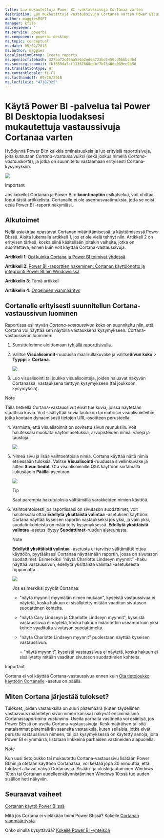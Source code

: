 ```yaml
---
title: Luo mukautettuja Power BI -vastaussivuja Cortanaa varten
description: Luo mukautettuja vastaussivuja Cortanaa varten Power BI:ssä
author: maggiesMSFT
manager: kfile
ms.reviewer: ''
ms.service: powerbi
ms.component: powerbi-desktop
ms.topic: conceptual
ms.date: 05/02/2018
ms.author: maggies
LocalizationGroup: Create reports
ms.openlocfilehash: 327ba72c46aa5a6a2edea723bd5450cd5bbbcdb4
ms.sourcegitcommit: fb1885da7cf11367660edbf7b7346dc039ee9b5d
ms.translationtype: HT
ms.contentlocale: fi-FI
ms.lasthandoff: 09/26/2018
ms.locfileid: "47187325"
---
```

# <a name="use-power-bi-service-or-power-bi-desktop-to-create-a-custom-answer-page-for-cortana"></a>Käytä Power BI -palvelua tai Power BI Desktopia luodaksesi mukautettuja vastaussivuja Cortanaa varten
Hyödynnä Power BI:n kaikkia ominaisuuksia ja luo erityisiä raporttisivuja, joita kutsutaan *Cortana-vastaussivuiksi* (sekä joskus nimellä *Cortana-vastauskortit*), ja jotka on suunniteltu vastaamaan erityisesti Cortana-kysymyksiin.

![](media/service-cortana-answer-cards/power-bi-cortana.png)

> [!IMPORTANT]
> Jos kokeilet Cortanan ja Power BI:n **koontinäytön** esikatselua, voit ohittaa loput tästä artikkelista. Cortanalle ei ole asennusvaatimuksia, jotta se voisi etsiä Power BI -raporttinäkymiäsi.
> 
> 

## <a name="before-you-begin"></a>Alkutoimet
Neljä asiakirjaa opastavat Cortanan määrittämisessä ja käyttämisessä Power BI:ssä. Aloita lukemalla artikkeli 1, jos et ole vielä tehnyt niin. Artikkeli 2 on erityisen tärkeä, koska siinä käsitellään joitakin vaiheita, jotka on suoritettava, ennen kuin voit käyttää Cortana-vastaussivuja.

**Artikkeli 1**: [Opi kuinka Cortana ja Power BI toimivat yhdessä](service-cortana-intro.md)

**Artikkeli 2**: [Power BI -raporttien hakeminen: Cortanan käyttöönotto ja integrointi Power BI:hin Windowsissa](service-cortana-enable.md)

**Artikkelin 3**: Tämä artikkeli

**Artikkelin 4**: [Ongelmien vianmääritys](service-cortana-troubleshoot.md)

## <a name="create-a-cortana-answer-page-designed-specifically-for-cortana"></a>Cortanalle erityisesti suunnitellun Cortana-vastaussivun luominen
Raportissa esiintyvän *Cortana-vastaussivun* koko on suunniteltu niin, että Cortana voi näyttää sen näytöllä vastauksena kysymykseen. Cortana-vastaussivun luominen:

1. Suosittelemme aloittamaan [tyhjällä raporttisivulla](power-bi-report-add-page.md).
2. Valitse **Visualisoinnit**-ruudussa maalirullakuvake ja valitse**Sivun koko** > **Tyyppi** > **Cortana**.
   
    ![](media/service-cortana-answer-cards/pbi-cortana-page-size-new.png)
3. Luo visualisointi tai joukko visualisointeja, joiden haluavat näkyvän Cortanassa, vastauksena tiettyyn kysymykseen (tai joukkoon kysymyksiä).

> [!NOTE]
> Tällä hetkellä Cortana-vastaussivut eivät tue kuvia, joissa näytetään staattisia kuvia. Voit sisällyttää kuvia taulukon tai matriisin visualisointeihin, jotka kootaan dynaamisesti tietojen URL-osoitteen perusteella. 
> 
> 

4. Varmista, että visualisoinnit on sovitettu sivun reunuksiin. Voit halutessasi muokata näytön asetuksia, arvopisteiden nimiä, värejä ja taustoja.  
   
    ![](media/service-cortana-answer-cards/pbi_cortana_modify-new.png)
5. Nimeä sivu ja lisää vaihtoehtoisia nimiä. Cortana käyttää näitä nimiä etsiessään tuloksia. Valitse **Visualisointi**-ruudussa sivellinkuvake ja sitten **Sivun tiedot**. Ota visualisoinnille Q&A käyttöön siirtämällä liukusäädin **Päällä**-asentoon.
   
    ![](media/service-cortana-answer-cards/pbi_cortana_names-newer.png)
   
   > [!TIP]
   > Saat parempia hakutuloksia välttämällä sarakkeiden nimien käyttöä.
   > 
   > 
6. Vaihtoehtoisesti jos raportissasi on sivutason suodattimet, voit halutessasi ottaa **Edellytä yksittäistä valintaa** -asetuksen käyttöön. Cortana näyttää kyseisen raportin vastaukseksi jos yksi, ja vain yksi, suodatinkohteista on määritelty kysymyksessä. **Edellytä yksittäistä valintaa** -asetus löytyy **Suodattimet**-ruudun alareunasta.
   
   > [!NOTE]
   > **Edellytä yksittäistä valintaa** -asetusta ei tarvitse välttämättä ottaa käyttöön, pyytääksesi Cortanaa näyttämään raportin, jossa on sivutason suodattimet. Esimerkiksi ”näytä Charlotte Lindseyn myynnit” -haku näyttää vastaussivun, edellytä yksittäistä valintaa -asetuksesta riippumatta.
   > 
   > 
   
     ![](media/service-cortana-answer-cards/pbi-cortana-single-selection-new.png)
   
      Jos esimerkiksi pyydät Cortanaa:
   
   * "näytä myynnit myymälän nimen mukaan", kyseistä vastaussivua ei näytetä, koska hakuun ei sisällytetty mitään vaaditun sivutason suodattimen kohteita.
   * "näytä Cary Lindseyn ja Charlotte Lindseyn myynnit", kyseistä vastaussivua ei näytetä, koska hakuun määritettiin useampi kuin yksi kohde vaaditulta sivutason suodattimelta.
   * "näytä Charlotte Lindseyn myynnit" puolestaan näyttää kyseisen vastaussivun.
     
     = "näytä myynnit”, kyseistä vastaussivua ei näytetä, koska hakuun ei sisällytetty mitään vaaditun sivutason suodattimien kohteita.

> [!IMPORTANT]
> Cortana ei voi käyttää Cortana-vastaussivua ennen kuin [Ota tietojoukko käyttöön Cortanalle](service-cortana-enable.md) -asetus on päällä.
> 
> 

## <a name="how-does-cortana-order-the-results"></a>Miten Cortana järjestää tulokset?
Tulokset, joiden vastauksilla on suuri pistemäärä (kuten täydellinen vastaavuus määritetyn sivun nimen kanssa) näkyvät ensimmäisinä Cortanassa*parhaina vastineina*. Useita parhaita vastineita voi esiintyä, jos Power BI:ssä on useita Cortana-vastaussivuja. Keskimääräisen tai sitä matalammat pistemäärän saaneita vastauksia, kuten sellaisia, jotka eivät perustu vastaussivun nimeen, tai jos kysymyksessä on käytetty sanoja, joita Power BI ei ymmärrä, listataan linkkeinä parhaiden vastineiden alapuolella.

> [!NOTE]
> Kun uusi tietojoukko tai mukautettu Cortana-vastaussivu lisätään Power BI:hin ja otetaan käyttöön Cortanassa, voi kestää jopa 30 minuuttia, että tulokset alkavat näkyä Cortanassa. Sisään- ja uloskirjautuminen Windows 10:en tai Cortanan uudelleenkäynnistäminen Windows 10:ssä tuo uuden sisällön heti näkyviin.
> 
> 

## <a name="next-steps"></a>Seuraavat vaiheet
[Cortanan käyttö Power BI:ssä](service-cortana-intro.md)

Mitä jos Cortana ei vieläkään toimi Power BI:ssä?  Kokeile [Cortanan vianmääritystä](service-cortana-troubleshoot.md).

Onko sinulla kysyttävää? [Kokeile Power BI -yhteisöä](http://community.powerbi.com/)

